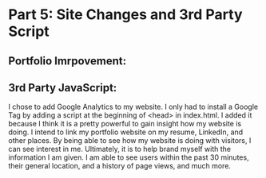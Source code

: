 

# Part 5: Site Changes and 3rd Party Script

## Portfolio Imrpovement:

## 3rd Party JavaScript:

I chose to add Google Analytics to my website. I only had to install a Google Tag by adding a script at the beginning of \<head\> in index.html. I added it because I think it is a pretty powerful to gain insight how my website is doing. I intend to link my portfolio website on my resume, LinkedIn, and other places. By being able to see how my website is doing with visitors, I can see interest in me. Ultimately, it is to help brand myself with the information I am given. I am able to see users within the past 30 minutes, their general location, and a history of page views, and much more.


